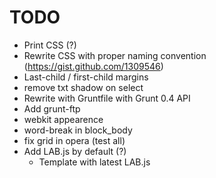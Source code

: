 # TODO

- Print CSS (?)
- Rewrite CSS with proper naming convention (https://gist.github.com/1309546)
- Last-child / first-child margins
- remove txt shadow on select
- Rewrite with Gruntfile with Grunt 0.4 API
- Add grunt-ftp
- webkit appearence
- word-break in block_body
- fix grid in opera (test all)
- Add LAB.js by default (?)
    - Template with latest LAB.js
